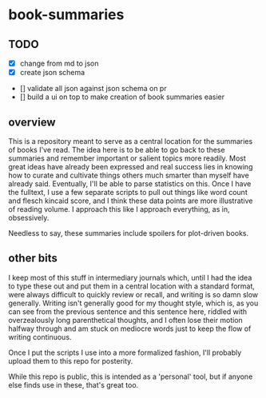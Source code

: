 # book-summaries

## TODO
- [X] change from md to json
- [X] create json schema
- [] validate all json against json schema on pr
- [] build a ui on top to make creation of book summaries easier

## overview
This is a repository meant to serve as a central location for the summaries of books I've read. The idea here is to be able to go back to these summaries and remember important or salient topics more readily. Most great ideas have already been expressed and real success lies in knowing how to curate and cultivate things others much smarter than myself have already said. Eventually, I'll be able to parse statistics on this. Once I have the fulltext, I use a few separate scripts to pull out things like word count and flesch kincaid score, and I think these data points are more illustrative of reading volume. I approach this like I approach everything, as in, obsessively.

Needless to say, these summaries include spoilers for plot-driven books.

## other bits
I keep most of this stuff in intermediary journals which, until I had the idea to type these out and put them in a central location with a standard format, were always difficult to quickly review or recall, and writing is so damn slow generally. Writing isn't generally good for my thought style, which is, as you can see from the previous sentence and this sentence here, riddled with overzealously long parenthetical thoughts, and I often lose their motion halfway through and am stuck on mediocre words just to keep the flow of writing continuous.

Once I put the scripts I use into a more formalized fashion, I'll probably upload them to this repo for posterity.

While this repo is public, this is intended as a 'personal' tool, but if anyone else finds use in these, that's great too.

